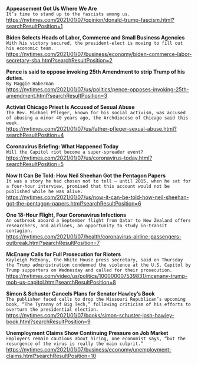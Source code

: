 **Appeasement Got Us Where We Are**\
`It’s time to stand up to the fascists among us.`\
https://nytimes.com/2021/01/07/opinion/donald-trump-fascism.html?searchResultPosition=1

**Biden Selects Heads of Labor, Commerce and Small Business Agencies**\
`With his victory secured, the president-elect is moving to fill out his economic team.`\
https://nytimes.com/2021/01/07/business/economy/biden-commerce-labor-secretary-sba.html?searchResultPosition=2

**Pence is said to oppose invoking 25th Amendment to strip Trump of his duties.**\
`By Maggie Haberman`\
https://nytimes.com/2021/01/07/us/politics/pence-opposes-invoking-25th-amendment.html?searchResultPosition=3

**Activist Chicago Priest Is Accused of Sexual Abuse**\
`The Rev. Michael Pfleger, known for his social activism, was accused of abusing a minor 40 years ago, the Archdiocese of Chicago said this week.`\
https://nytimes.com/2021/01/07/us/father-pfleger-sexual-abuse.html?searchResultPosition=4

**Coronavirus Briefing: What Happened Today**\
`Will the Capitol riot become a super-spreader event?`\
https://nytimes.com/2021/01/07/us/coronavirus-today.html?searchResultPosition=5

**Now It Can Be Told: How Neil Sheehan Got the Pentagon Papers**\
`It was a story he had chosen not to tell — until 2015, when he sat for a four-hour interview, promised that this account would not be published while he was alive.`\
https://nytimes.com/2021/01/07/us/now-it-can-be-told-how-neil-sheehan-got-the-pentagon-papers.html?searchResultPosition=6

**One 18-Hour Flight, Four Coronavirus Infections**\
`An outbreak aboard a September flight from Qatar to New Zealand offers researchers, and airlines, an opportunity to study in-transit contagion.`\
https://nytimes.com/2021/01/07/health/coronavirus-airline-passengers-outbreak.html?searchResultPosition=7

**McEnany Calls for Full Prosecution for Rioters**\
`Kayleigh McEnany, the White House press secretary, said on Thursday the Trump administration condemned the violence at the U.S. Capitol by Trump supporters on Wednesday and called for their prosecution.`\
https://nytimes.com/video/us/politics/100000007539831/mcenany-trump-mob-us-capitol.html?searchResultPosition=8

**Simon & Schuster Cancels Plans for Senator Hawley’s Book**\
`The publisher faced calls to drop the Missouri Republican’s upcoming book, “The Tyranny of Big Tech,” following criticism of his efforts to overturn the presidential election.`\
https://nytimes.com/2021/01/07/books/simon-schuster-josh-hawley-book.html?searchResultPosition=9

**Unemployment Claims Show Continuing Pressure on Job Market**\
`Employers remain cautious about hiring, one economist says, “but the resurgence of the virus is really the main culprit.”`\
https://nytimes.com/2021/01/07/business/economy/unemployment-claims.html?searchResultPosition=10

